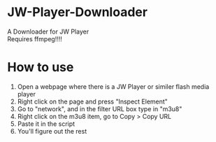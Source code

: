 # JW-Player-Downloader
A Downloader for JW Player <br />
Requires ffmpeg!!!!

# How to use
1) Open a webpage where there is a JW Player or similer flash media player
2) Right click on the page and press "Inspect Element"
3) Go to "network", and in the filter URL box type in "m3u8"
4) Right click on the m3u8 item, go to Copy > Copy URL
5) Paste it in the script
6) You'll figure out the rest
